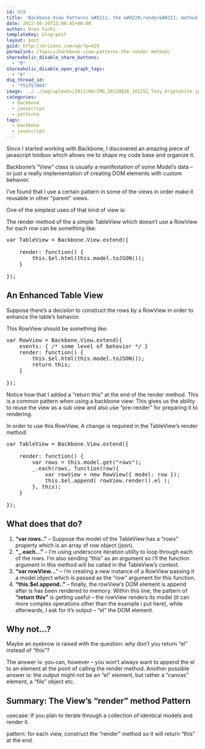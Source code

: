 ```yaml
---
id: 429
title: 'Backbone.View Patterns &#8211; the &#8220;render&#8221; method'
date: 2012-06-26T15:08:45+00:00
author: Oren Farhi 
templateKey: blog-post
layout: post
guid: http://orizens.com/wp/?p=429
permalink: /topics/backbone-view-patterns-the-render-method/
shareaholic_disable_share_buttons:
  - "0"
shareaholic_disable_open_graph_tags:
  - "0"
dsq_thread_id:
  - "751757004"
image: ../../img/uploads/2012/06/IMG_20120626_181252_Tony_Kryptonite.jpg
categories:
  - backbone
  - javascript
  - patterns
tags:
  - backbone
  - javascript
---
```

Since I started working with Backbone, I discovered an amazing piece of javascript toolbox which allows me to shape my code base and organize it.
  
Backbone&#8217;s &#8220;View&#8221; class is usually a manifestation of some Model&#8217;s data &#8211; or just a really implementation of creating DOM elements with custom behavior.
  
I&#8217;ve found that I use a certain pattern in some of the views in order make it reusable in other &#8220;parent&#8221; views.
  
<!--more-->


  
One of the simplest uses of that kind of view is:
  
The render method of the a simple TableView which doesn&#8217;t use a RowView for each row can be something like:

<pre class="brush:js">var TableView = Backbone.View.extend({

	render: function() {
		this.$el.html(this.model.toJSON());
	}

});</pre>

## An Enhanced Table View

Suppose there&#8217;s a decision to construct the rows by a RowView in order to enhance the table&#8217;s behavior.
  
This RowView should be something like:

<pre class="brush:js">var RowView = Backbone.View.extend({
	events: { /* some level of behavior */ }
	render: function() {
		this.$el.html(this.model.toJSON());
		return this;
	}

});</pre>

Notice how that I added a &#8220;return this&#8221; at the end of the render method. This is a common pattern when using a backbone view: This gives us the ability to reuse the view as a sub view and also use &#8220;pre-render&#8221; for preparing it to rendering.
  
In order to use this RowView, A change is required in the TableView&#8217;s render method:

<pre class="brush:js">var TableView = Backbone.View.extend({

	render: function() {
		var rows = this.model.get("rows");
		_.each(rows, function(row){
			var rowView = new RowView({ model: row });
			this.$el.append( rowView.render().el );
		}, this);
	}

});</pre>

## What does that do?

  1. **&#8220;var rows..&#8221;** &#8211; Suppose the model of the TableView has a &#8220;rows&#8221; property which is an array of row object (json).
  2. **&#8220;_.each&#8230;&#8221;** &#8211; I&#8217;m using underscore iteration utility to loop through each of the rows. I&#8217;m also sending &#8220;this&#8221; as an argument so i&#8217;ll the function argument in this method will be called in the TableView&#8217;s context.
  3. **&#8220;var rowView&#8230;**&#8221; &#8211; i&#8217;m creating a new instance of a RowView passing it a model object which is passed as the &#8220;row&#8221; argument for this function.
  4. **&#8220;this.$el.append..&#8221;** &#8211; finally, the rowView&#8217;s DOM element is append after is has been rendered to memory. Within this line, the pattern of **&#8220;return this&#8221;** is getting useful &#8211; the rowView renders its model (it can more complex operations other than the example i put here), while afterwards, I ask for it&#8217;s output &#8211; &#8220;el&#8221; the DOM element.

## Why not&#8230;?

Maybe an eyebrow is raised with the question: why don&#8217;t you return &#8220;el&#8221; instead of &#8220;this&#8221;?
  
The answer is: you can, however &#8211; you won&#8217;t always want to append the el to an element at the point of calling the render method. Another possible answer is: the output might not be an &#8220;el&#8221; element, but rather a &#8220;canvas&#8221; element, a &#8220;file&#8221; object etc.

## Summary: The View&#8217;s &#8220;render&#8221; method Pattern

usecase: If you plan to iterate through a collection of identical models and render it.
  
pattern: for each view, construct the &#8220;render&#8221; method so it will return &#8220;this&#8221; at the end.